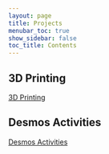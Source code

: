 ```yaml
---
layout: page
title: Projects
menubar_toc: true
show_sidebar: false
toc_title: Contents
---
```


## 3D Printing
[3D Printing](/projects/printing-3d)

## Desmos Activities
[Desmos Activities](/projects/desmos)